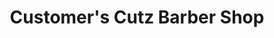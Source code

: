 ---
title: "Customer's Cutz Barber Shop"
url: /selma/customers-cutz-barber-shop/
shop: hairdresser
---